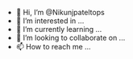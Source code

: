 - 👋 Hi, I’m @Nikunjpateltops
- 👀 I’m interested in ...
- 🌱 I’m currently learning ...
- 💞️ I’m looking to collaborate on ...
- 📫 How to reach me ...

<!---
Nikunjpateltops/Nikunjpateltops is a ✨ special ✨ repository because its `README.md` (this file) appears on your GitHub profile.
You can click the Preview link to take a look at your changes.
--->
